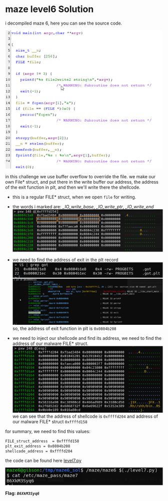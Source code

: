 # maze level6 Solution

i decompiled maze 6, here you can see the source code.

![image](./images/level6_1.png)

in this challenge we use buffer overflow to override the file.
we make our own File* struct, and put there in the write buffer our address, the address of the exit function in plt, and then we'll write there the shellcode.

* this is a regular FILE* struct, when we open `file` for writing.
* the words i marked are: *_IO_write_base*, *_IO_write_ptr*, *_IO_write_end*
![image](./images/level6_2.png)

* we need to find the address of exit in the plt record
![image](./images/level6_3.png)
![image](./images/level6_4.png)
so, the address of exit function in plt is `0x0804b208`

* we need to inject our shellcode and find its address, we need to find the address of our malware FILE* struct.
![image](./images/level6_5.png)
we can see that the address of shellcode is `0xffffd204` and address of our malware FILE* struct `0xffffd158`

for summary, we need to find this values:
```
FILE_struct_address  = 0xffffd158
plt_exit_address = 0x0804b208
shellcode_address = 0xffffd204
```
the code can be found here [level7.py](./scripts/level6/level6.py)

![image](./images/level6_6.png)

**Flag:** ***`B6XkM3Syq6`*** 
